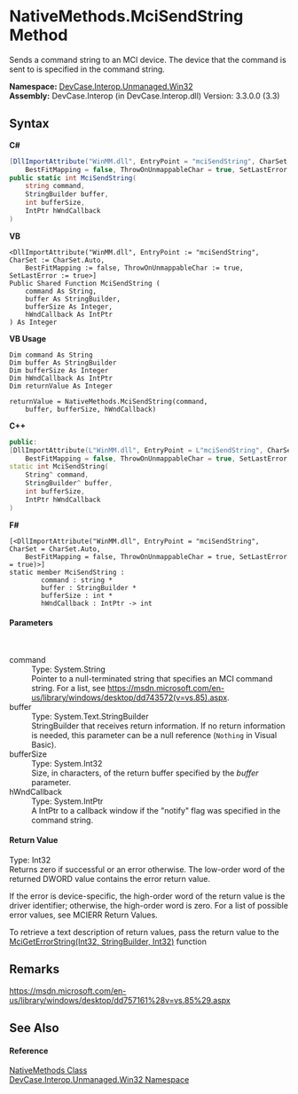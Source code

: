 # NativeMethods.MciSendString Method 
 

Sends a command string to an MCI device. The device that the command is sent to is specified in the command string.

**Namespace:**&nbsp;<a href="N_DevCase_Interop_Unmanaged_Win32">DevCase.Interop.Unmanaged.Win32</a><br />**Assembly:**&nbsp;DevCase.Interop (in DevCase.Interop.dll) Version: 3.3.0.0 (3.3)

## Syntax

**C#**<br />
``` C#
[DllImportAttribute("WinMM.dll", EntryPoint = "mciSendString", CharSet = CharSet.Auto, 
	BestFitMapping = false, ThrowOnUnmappableChar = true, SetLastError = true)]
public static int MciSendString(
	string command,
	StringBuilder buffer,
	int bufferSize,
	IntPtr hWndCallback
)
```

**VB**<br />
``` VB
<DllImportAttribute("WinMM.dll", EntryPoint := "mciSendString", CharSet := CharSet.Auto, 
	BestFitMapping := false, ThrowOnUnmappableChar := true, SetLastError := true>]
Public Shared Function MciSendString ( 
	command As String,
	buffer As StringBuilder,
	bufferSize As Integer,
	hWndCallback As IntPtr
) As Integer
```

**VB Usage**<br />
``` VB Usage
Dim command As String
Dim buffer As StringBuilder
Dim bufferSize As Integer
Dim hWndCallback As IntPtr
Dim returnValue As Integer

returnValue = NativeMethods.MciSendString(command, 
	buffer, bufferSize, hWndCallback)
```

**C++**<br />
``` C++
public:
[DllImportAttribute(L"WinMM.dll", EntryPoint = L"mciSendString", CharSet = CharSet::Auto, 
	BestFitMapping = false, ThrowOnUnmappableChar = true, SetLastError = true)]
static int MciSendString(
	String^ command, 
	StringBuilder^ buffer, 
	int bufferSize, 
	IntPtr hWndCallback
)
```

**F#**<br />
``` F#
[<DllImportAttribute("WinMM.dll", EntryPoint = "mciSendString", CharSet = CharSet.Auto, 
	BestFitMapping = false, ThrowOnUnmappableChar = true, SetLastError = true)>]
static member MciSendString : 
        command : string * 
        buffer : StringBuilder * 
        bufferSize : int * 
        hWndCallback : IntPtr -> int 

```


#### Parameters
&nbsp;<dl><dt>command</dt><dd>Type: System.String<br />Pointer to a null-terminated string that specifies an MCI command string. For a list, see <a href="https://msdn.microsoft.com/en-us/library/windows/desktop/dd743572(v=vs.85).aspx" target="_blank">https://msdn.microsoft.com/en-us/library/windows/desktop/dd743572(v=vs.85).aspx</a>.</dd><dt>buffer</dt><dd>Type: System.Text.StringBuilder<br />StringBuilder that receives return information. If no return information is needed, this parameter can be a null reference (`Nothing` in Visual Basic).</dd><dt>bufferSize</dt><dd>Type: System.Int32<br />Size, in characters, of the return buffer specified by the *buffer* parameter.</dd><dt>hWndCallback</dt><dd>Type: System.IntPtr<br />A IntPtr to a callback window if the "notify" flag was specified in the command string.</dd></dl>

#### Return Value
Type: Int32<br />Returns zero if successful or an error otherwise. The low-order word of the returned DWORD value contains the error return value. 

 If the error is device-specific, the high-order word of the return value is the driver identifier; otherwise, the high-order word is zero. For a list of possible error values, see MCIERR Return Values. 

 To retrieve a text description of return values, pass the return value to the <a href="M_DevCase_Interop_Unmanaged_Win32_NativeMethods_MciGetErrorString">MciGetErrorString(Int32, StringBuilder, Int32)</a> function

## Remarks
<a href="https://msdn.microsoft.com/en-us/library/windows/desktop/dd757161%28v=vs.85%29.aspx" target="_blank">https://msdn.microsoft.com/en-us/library/windows/desktop/dd757161%28v=vs.85%29.aspx</a>

## See Also


#### Reference
<a href="T_DevCase_Interop_Unmanaged_Win32_NativeMethods">NativeMethods Class</a><br /><a href="N_DevCase_Interop_Unmanaged_Win32">DevCase.Interop.Unmanaged.Win32 Namespace</a><br />